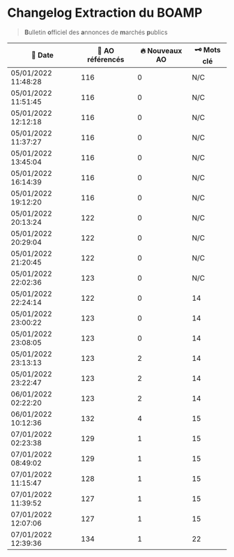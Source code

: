 # Changelog Extraction du BOAMP
> **B**ulletin **o**fficiel des **a**nnonces de **m**archés **p**ublics

| 📅 Date | 📝 AO référencés | 🔥 Nouveaux AO | 🗝 Mots clé |
|---|---|---|---|
|05/01/2022 11:48:28 | 116 | 0| N/C |
|05/01/2022 11:51:45 | 116 | 0| N/C |
|05/01/2022 12:12:18 | 116 | 0| N/C | 
|05/01/2022 11:37:27 | 116 | 0| N/C | 
|05/01/2022 13:45:04 | 116 | 0| N/C | 
|05/01/2022 16:14:39 | 116 | 0| N/C | 
|05/01/2022 19:12:20 | 116 | 0| N/C | 
|05/01/2022 20:13:24 | 122 | 0| N/C | 
|05/01/2022 20:29:04 | 122 | 0| N/C | 
|05/01/2022 21:20:45 | 122 | 0| N/C | 
|05/01/2022 22:02:36 | 123 | 0| N/C | 
|05/01/2022 22:24:14 | 122 | 0| 14|
|05/01/2022 23:00:22 | 123 | 0| 14|
|05/01/2022 23:08:05 | 123 | 0| 14|
|05/01/2022 23:13:13 | 123 | 2| 14|
|05/01/2022 23:22:47 | 123 | 2| 14|
|06/01/2022 02:22:20 | 123 | 2| 14|
|06/01/2022 10:12:36 | 132 | 4| 15|
|07/01/2022 02:23:38 | 129 | 1| 15|
|07/01/2022 08:49:02 | 129 | 1| 15|
|07/01/2022 11:15:47 | 128 | 1| 15|
|07/01/2022 11:39:52 | 127 | 1| 15|
|07/01/2022 12:07:06 | 127 | 1| 15|
|07/01/2022 12:39:36 | 134 | 1| 22|
